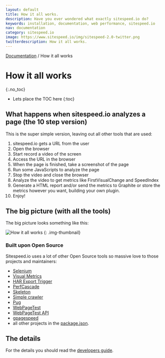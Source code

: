 ```yaml
---
layout: default
title: How it all works.
description: Have you ever wondered what exactly sitespeed.io do?
keywords: installation, documentation, web performance, sitespeed.io
nav: documentation
category: sitespeed.io
image: https://www.sitespeed.io/img/sitespeed-2.0-twitter.png
twitterdescription: How it all works.
---
```

[Documentation]({{site.baseurl}}/documentation/sitespeed.io/) / How it all works

# How it all works
{:.no_toc}

* Lets place the TOC here
{:toc}

## What happens when sitespeed.io analyzes a page (the 10 step version)
This is the super simple version, leaving out all other tools that are used:

1. sitespeed.io gets a URL from the user
2. Open the browser
3. Start record a video of the screen
4. Access the URL in the browser
5. When the page is finished, take a screenshot of the page
6. Run some JavaScripts to analyze the page
7. Stop the video and close the browser
8. Analyze the video to get metrics like FirstVisualChange and SpeedIndex
9. Generate a HTML report and/or send the metrics to Graphite or store the metrics however you want, building your own plugin.
10. Enjoy!

## The big picture (with all the tools)
The big picture looks something like this:

![How it all works]({{site.baseurl}}/img/sitespeed-universe-5.png)
{: .img-thumbnail}

### Built upon Open Source
Sitespeed.io uses a lot of other Open Source tools so massive love to those projects and maintainers:

 * [Selenium](http://www.seleniumhq.org/)
 * [Visual Metrics](https://github.com/WPO-Foundation/visualmetrics)
 * [HAR Export Trigger](https://github.com/firebug/har-export-trigger)
 * [PerfCascade](https://github.com/micmro/PerfCascade)
 * [Skeleton](http://getskeleton.com)
 * [Simple crawler](https://github.com/cgiffard/node-simplecrawler)
 * [Pug](https://www.npmjs.com/package/pug)
 * [WebPageTest](https://www.webpagetest.org)
 * [WebPageTest API](https://github.com/marcelduran/webpagetest-api)
 * [gpagespeed](https://www.npmjs.com/package/gpagespeed)
 * all other projects in the [package.json](https://github.com/sitespeedio/sitespeed.io/blob/master/package.json).


## The details
For the details you should read the [developers guide]({{site.baseurl}}/documentation/sitespeed.io/developers/).

